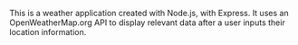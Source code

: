 This is a weather application created with Node.js, with Express. It uses an OpenWeatherMap.org API to display relevant data after a user inputs their location information.
